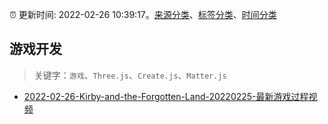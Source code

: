 :alarm_clock: 更新时间: 2022-02-26 10:39:17。[来源分类](../README.md)、[标签分类](../TAGS.md)、[时间分类](../TIMELINE.md)

## 游戏开发


> 关键字：`游戏`、`Three.js`、`Create.js`、`Matter.js`



- [2022-02-26-Kirby-and-the-Forgotten-Land-20220225-最新游戏过程视频](https://www.v2ex.com/t/836566) 
